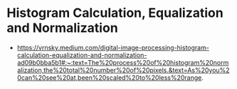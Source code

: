 # Histogram Calculation, Equalization and Normalization
- https://vrnsky.medium.com/digital-image-processing-histogram-calculation-equalization-and-normalization-ad09b0bba5b1#:~:text=The%20process%20of%20histogram%20normalization,the%20total%20number%20of%20pixels.&text=As%20you%20can%20see%20at,been%20scaled%20to%20less%20range.
